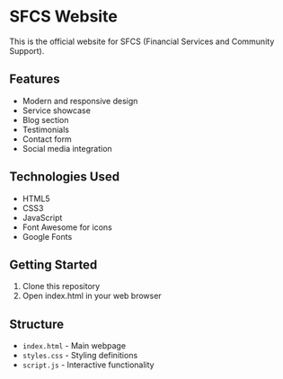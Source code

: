 # SFCS Website

This is the official website for SFCS (Financial Services and Community Support).

## Features
- Modern and responsive design
- Service showcase
- Blog section
- Testimonials
- Contact form
- Social media integration

## Technologies Used
- HTML5
- CSS3
- JavaScript
- Font Awesome for icons
- Google Fonts

## Getting Started
1. Clone this repository
2. Open index.html in your web browser

## Structure
- `index.html` - Main webpage
- `styles.css` - Styling definitions
- `script.js` - Interactive functionality
